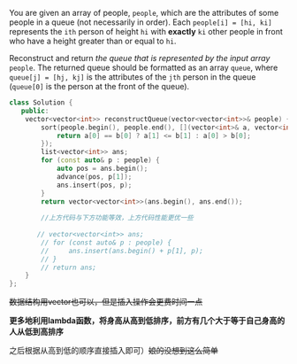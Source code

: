 You are given an array of people, `people`, which are the attributes of some people in a queue (not necessarily in order). Each `people[i] = [hi, ki]` represents the `ith` person of height `hi` with **exactly** `ki` other people in front who have a height greater than or equal to `hi`.

Reconstruct and return *the queue that is represented by the input array* `people`. The returned queue should be formatted as an array `queue`, where `queue[j] = [hj, kj]` is the attributes of the `jth` person in the queue (`queue[0]` is the person at the front of the queue).

 ```cpp
 class Solution {
    public:
     vector<vector<int>> reconstructQueue(vector<vector<int>>& people) {
         sort(people.begin(), people.end(), [](vector<int>& a, vector<int>& b) {
             return a[0] == b[0] ? a[1] <= b[1] : a[0] > b[0];
         });
         list<vector<int>> ans;
         for (const auto& p : people) {
             auto pos = ans.begin();
             advance(pos, p[1]);
             ans.insert(pos, p);
         }
         return vector<vector<int>>(ans.begin(), ans.end());
         
         //上方代码与下方功能等效，上方代码性能更优一些
         
 		// vector<vector<int>> ans;
         // for (const auto& p : people) {
         //     ans.insert(ans.begin() + p[1], p); 
         // }
         // return ans;
     }
 };
 ```

<s>数据结构用vector也可以，但是插入操作会更费时间一点</s>

**更多地利用lambda函数，将身高从高到低排序，前方有几个大于等于自己身高的人从低到高排序**

之后根据从高到低的顺序直接插入即可）<s>娘的没想到这么简单</s>